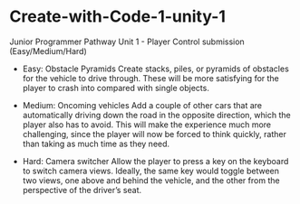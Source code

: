 # Create-with-Code-1-unity-1
Junior Programmer Pathway Unit 1 - Player Control submission (Easy/Medium/Hard)
- Easy: Obstacle Pyramids
Create stacks, piles, or pyramids of obstacles for the vehicle to drive through.
These will be more satisfying for the player to crash into compared with single objects.



- Medium: Oncoming vehicles
Add a couple of other cars that are automatically driving down the road in the opposite direction, which the player also has to avoid. 
This will make the experience much more challenging, since the player will now be forced to think quickly, rather than taking as much time as they need.


- Hard: Camera switcher
Allow the player to press a key on the keyboard to switch camera views.
Ideally, the same key would toggle between two views, one above and behind the vehicle, and the other from the perspective of the driver’s seat.
